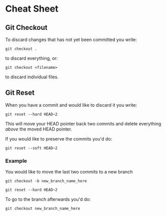 # Cheat Sheet

## Git Checkout
To discard changes that has not yet been committed you write:

`git checkout .`

to discard everything, or:

`git checkout <filename>`

to discard individual files.

## Git Reset
When you have a commit and would like to discard it you write:

`git reset --hard HEAD~2`

This will move your HEAD pointer back two commits and delete everything _above_ the moved HEAD pointer.

If you would like to preserve the commits you'd do:

`git reset --soft HEAD~2`

### Example
You would like to move the last two commits to a new branch

```
git checkout -b new_branch_name_here

git reset --hard HEAD~2
```

To go to the branch afterwards you'd do:

`git checkout new_branch_name_here`
